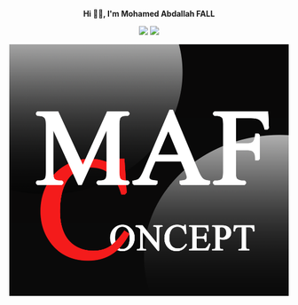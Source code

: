 <div id="header" align="center">
  <p><strong>Hi 👋🏾, I'm Mohamed Abdallah FALL</strong></p>
  <img src="https://media.giphy.com/media/M9gbBd9nbDrOTu1Mqx/giphy.gif" width="100"/>
  <img src="akshay-web-design.gif.gif" width="600"/>
</div>

![Cover](https://github.com/AbdallahMaf/AbdallahMaf/blob/main/img/cover.png)







